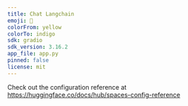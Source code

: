 ```yaml
---
title: Chat Langchain
emoji: 🦀
colorFrom: yellow
colorTo: indigo
sdk: gradio
sdk_version: 3.16.2
app_file: app.py
pinned: false
license: mit
---
```


Check out the configuration reference at https://huggingface.co/docs/hub/spaces-config-reference
